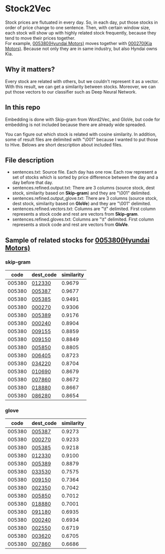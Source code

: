 # Stock2Vec

Stock prices are flutuated in every day. So, in each day, put those stocks in order of price change to one sentence. Then, with certain window size, each stock will show up with highly related stock frequently, because they tend to move their prices together.  
For example, [005380(Hyundai Motors)](http://finance.yahoo.com/quote/005380.KS/?p=005380.KS) moves together with [000270(Kia Motors)](http://finance.yahoo.com/quote/000270.KS/?p=000270.KS). Because not only they are in same industry, but also Hyndai owns Kia.

## Why it matters?
Every stock are related with others, but we couldn't represent it as a vector. With this result, we can get a similarity between stocks. Moreover, we can put those vectors to our classifier such as Deep Neural Network.

## In this repo
Embedding is done with Skip-gram from Word2Vec, and GloVe, but code for embedding is not included because there are already wide spreaded. 

You can figure out which stock is related with cosine similarity. In addition, some of result files are delimited with "\001" because I wanted to put those to Hive. Belows are short description about included files.

## File description
- sentences.txt: Source file. Each day has one row. Each row represent a set of stocks which is sorted by price difference between the day and a day before that day.
- sentences.refined.output.txt: There are 3 columns (source stock, dest stock, similarity based on **Skip-gram**) and they are "\001" delimited. 
- sentences.refined.output_glove.txt: There are 3 columns (source stock, dest stock, similarity based on **GloVe**) and they are "\001" delimited. 
- sentences.refined.vectors.txt: Columns are "\t" delimited. First column represents a stock code and rest are vectors from **Skip-gram**.
- sentences.refined.gloves.txt: Columns are "\t" delimited. First column represents a stock code and rest are vectors from **GloVe**.

## Sample of related stocks for [005380(Hyundai Motors)](http://finance.yahoo.com/quote/005380.KS/?p=005380.KS)

### skip-gram
| code | dest_code | similarity |
| --- | --- | --- |
| 005380 | [012330](http://finance.yahoo.com/quote/012330.KS) | 0.9679 |
| 005380 | [005387](http://finance.yahoo.com/quote/005387.KS) | 0.9677 |
| 005380 | [005385](http://finance.yahoo.com/quote/005385.KS) | 0.9491 |
| 005380 | [000270](http://finance.yahoo.com/quote/000270.KS) | 0.9306 |
| 005380 | [005389](http://finance.yahoo.com/quote/005389.KS) | 0.9176 |
| 005380 | [000240](http://finance.yahoo.com/quote/000240.KS) | 0.8904 |
| 005380 | [009155](http://finance.yahoo.com/quote/009155.KS) | 0.8859 |
| 005380 | [009150](http://finance.yahoo.com/quote/009150.KS) | 0.8849 |
| 005380 | [005850](http://finance.yahoo.com/quote/005850.KS) | 0.8805 |
| 005380 | [006405](http://finance.yahoo.com/quote/006405.KS) | 0.8723 |
| 005380 | [034220](http://finance.yahoo.com/quote/034220.KS) | 0.8704 |
| 005380 | [010690](http://finance.yahoo.com/quote/010690.KS) | 0.8679 |
| 005380 | [007860](http://finance.yahoo.com/quote/007860.KS) | 0.8672 |
| 005380 | [018880](http://finance.yahoo.com/quote/018880.KS) | 0.8667 |
| 005380 | [086280](http://finance.yahoo.com/quote/086280.KS) | 0.8654 |

### glove
| code | dest_code | similarity |
| --- | --- | --- |
| 005380 | [005387](http://finance.yahoo.com/quote/005387.KS) | 0.9273 |
| 005380 | [000270](http://finance.yahoo.com/quote/000270.KS) | 0.9233 |
| 005380 | [005385](http://finance.yahoo.com/quote/005385.KS) | 0.9218 |
| 005380 | [012330](http://finance.yahoo.com/quote/012330.KS) | 0.9100 |
| 005380 | [005389](http://finance.yahoo.com/quote/005389.KS) | 0.8879 |
| 005380 | [033530](http://finance.yahoo.com/quote/033530.KS) | 0.7575 |
| 005380 | [009150](http://finance.yahoo.com/quote/009150.KS) | 0.7364 |
| 005380 | [002350](http://finance.yahoo.com/quote/002350.KS) | 0.7042 |
| 005380 | [005850](http://finance.yahoo.com/quote/005850.KS) | 0.7012 |
| 005380 | [018880](http://finance.yahoo.com/quote/018880.KS) | 0.7001 |
| 005380 | [091180](http://finance.yahoo.com/quote/091180.KS) | 0.6935 |
| 005380 | [000240](http://finance.yahoo.com/quote/000240.KS) | 0.6934 |
| 005380 | [002550](http://finance.yahoo.com/quote/002550.KS) | 0.6719 |
| 005380 | [003620](http://finance.yahoo.com/quote/003620.KS) | 0.6705 |
| 005380 | [007860](http://finance.yahoo.com/quote/007860.KS) | 0.6686 | 
